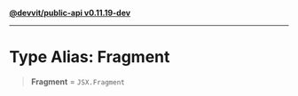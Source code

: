 [**@devvit/public-api v0.11.19-dev**](../../../../README.md)

---

# Type Alias: Fragment

> **Fragment** = `JSX.Fragment`
